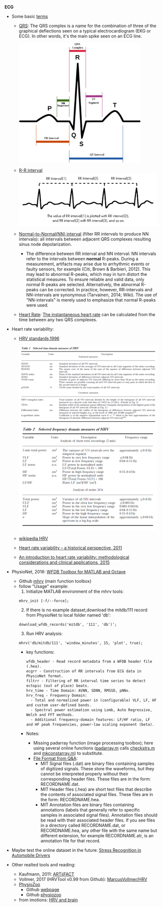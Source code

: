 **ECG**

- Some basic [terms](https://www.physionet.org/tutorials/hrv/#hr-extraction)
  - [QRS](https://en.wikipedia.org/wiki/QRS_complex): The QRS complex is a name for the combination of three of the graphical deflections seen on a typical electrocardiogram (EKG or ECG). In other words, it's the main spike seen on an ECG line.
    
	<img src="pics/QRS.png" alt="drawing" width="400"/>
  - [R-R interval](https://emedicine.medscape.com/article/2172196-overview)
    ![R-R-interval-trace.png](pics/R-R-interval-trace.png "R-R-interval-trace")
  - [Normal-to-Normal(NN) interval](https://psychology.stackexchange.com/questions/16076/what-is-the-difference-between-rr-intervals-and-nn-intervals-in-hrv-data) (filter RR intervals to produce NN intervals): all intervals between adjacent QRS complexes resulting sinus node depolarization.
     - The difference between RR interval and NN interval: NN intervals refer to the intervals between **normal** R-peaks. During a measurement, artifacts may arise due to arrhythmic events or faulty sensors, for example (Citi, Brown & Barbieri, 2012). This may lead to abnormal R-peaks, which may in turn distort the statistical measures. To ensure reliable and valid data, only normal R-peaks are selected. Alternatively, the abnormal R-peaks can be corrected. 
	 In practice, however, RR-intervals and NN-intervals are synonymous (Tarvainen, 2014; Wiki). The use of "NN-intervals" is merely used to emphasize that normal R-peaks were used. 
  - [Heart Rate](https://en.wikipedia.org/wiki/Heart_rate): [The instantaneous heart rate](https://courses.kcumb.edu/physio/ecg%20primer/normecgcalcs.htm) can be calculated from the time between any two QRS complexes. 
- Heart rate variability:
  - [HRV standards,1996](https://www.ncbi.nlm.nih.gov/pubmed/8737210)
     
	 <img src="pics/HRV_time-domain.png" alt="drawing" width="800"/>
	 
	 <img src="pics/HRV_frequency-domain.png" alt="drawing" width="600"/>
	 
  - [wikipedia HRV](https://en.wikipedia.org/wiki/Heart_rate_variability)
  - [Heart rate variability – a historical perspective, 2011](https://www.frontiersin.org/articles/10.3389/fphys.2011.00086/full)
  - [An introduction to heart rate variability: methodological considerations and clinical applications, 2015](https://www.frontiersin.org/articles/10.3389/fphys.2015.00055/full#B1)
  

 - PhysioNet, 2016: [WFDB Toolbox for MATLAB and Octave](https://www.physionet.org/physiotools/matlab/wfdb-app-matlab/)
     - Github [mhrv](https://github.com/physiozoo/mhrv) (main function toolbox)
	  - follow "Usage" example: 
	    1. Initialize MATLAB environment of the mhrv tools: 
		```
		mhrv_init [-f/--force];
		```
		2. If there is no example dataset,download the mitdb/111 record from PhysioNet to local folder named 'db': 
		```
		download_wfdb_records('mitdb', '111', 'db')';
		```  	
		3. Run HRV analysis: 
		```
		mhrv('db/mitdb/111', 'window_minutes', 15, 'plot', true);
		```
        - key functions:
		  ```
		  wfdb_header - Read record metadata from a WFDB header file (.hea).
		  ecgrr - Construction of RR intervals from ECG data in PhysioNet format.
		  filtrr - Filtering of RR interval time series to detect ectopic (out of place) beats.
		  hrv_time - Time Domain: AVNN, SDNN, RMSSD, pNNx.
		  hrv_freq - Frequency Domain: 
			- Total and normalized power in (configurable) VLF, LF, HF and custom user-defined bands.
			- Spectral power estimation using Lomb, Auto Regressive, Welch and FFT methods.
			- Additional frequency-domain features: LF/HF ratio, LF and HF peak frequencies, power-law scaling exponent (beta).
		  ```
		  
		  
	    - Notes: 
		  - Missing padarray function (image processing toolbox); here using several online functions ([padarray.m](padarray.m) calls [checkstrs.m](checkstrs.m) and [mkconstarray.m](mkconstarray.m)) to substitute.
		  - [File Format from Q&A](https://physionet.org/faq.shtml): 
		     - MIT Signal files (.dat) are binary files containing samples of digitized signals. These store the waveforms, but they cannot be interpreted properly without their corresponding header files. These files are in the form: RECORDNAME.dat.
			 - MIT Header files (.hea) are short text files that describe the contents of associated signal files. These files are in the form: RECORDNAME.hea.
			 - MIT Annotation files are binary files containing annotations (labels that generally refer to specific samples in associated signal files). Annotation files should be read with their associated header files. If you see files in a directory called RECORDNAME.dat, or RECORDNAME.hea, any other file with the same name but different extension, for example RECORDNAME.atr, is an annotation file for that record.
	 

 - Maybe test the online dataset in the future: [Stress Recognition in Automobile Drivers](https://physionet.org/physiobank/database/drivedb/)
 
  
 - Other realted tools and reading:
	- Kaufmann, 2011: [ARTiiFACT](http://www.artiifact.de/) 
	- Vollmer, 2017 (HRVTool v0.99 from Github): [MarcusVollmer/HRV](https://github.com/MarcusVollmer/HRV)
	- [PhysioZoo](https://physiozoo.com/)
      - Github [webpage](https://github.com/physiozoo)
	  - Github [physiozoo](https://github.com/physiozoo/physiozoo)
	- from imotions: [HRV and brain](https://imotions.com/blog/heart-rate-variability/)
